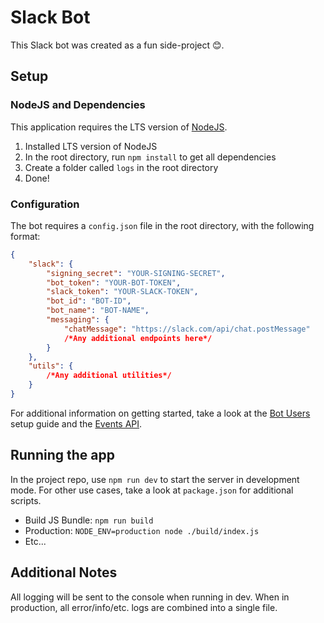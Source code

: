 # Slack Bot
This Slack bot was created as a fun side-project 😊.

## Setup

### NodeJS and Dependencies
This application requires the LTS version of [NodeJS](https://nodejs.org/en/download/).

1. Installed LTS version of NodeJS
2. In the root directory, run `npm install` to get all dependencies
3. Create a folder called `logs` in the root directory
4. Done!

### Configuration
The bot requires a `config.json` file in the root directory, with the following format:

```json
{
    "slack": {
        "signing_secret": "YOUR-SIGNING-SECRET",
        "bot_token": "YOUR-BOT-TOKEN",
        "slack_token": "YOUR-SLACK-TOKEN",
        "bot_id": "BOT-ID",
        "bot_name": "BOT-NAME",
        "messaging": {
            "chatMessage": "https://slack.com/api/chat.postMessage"
            /*Any additional endpoints here*/
        }
    },
    "utils": {
        /*Any additional utilities*/
    }
}
```
For additional information on getting started, take a look at the [Bot Users](https://api.slack.com/bot-users) setup guide and the [Events API](https://api.slack.com/events-api).

## Running the app
In the project repo, use `npm run dev` to start the server in development mode. For other use cases, take a look at `package.json` for additional scripts.
* Build JS Bundle: `npm run build`
* Production: `NODE_ENV=production node ./build/index.js`
* Etc...


## Additional Notes
All logging will be sent to the console when running in dev. When in production, all error/info/etc. logs are combined into a single file.
